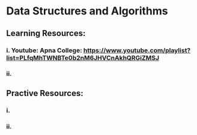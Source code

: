 # Data Structures and Algorithms
## Learning Resources: 
### i. Youtube: Apna College: https://www.youtube.com/playlist?list=PLfqMhTWNBTe0b2nM6JHVCnAkhQRGiZMSJ
### ii. 

## Practive Resources:
### i. 
### ii.
